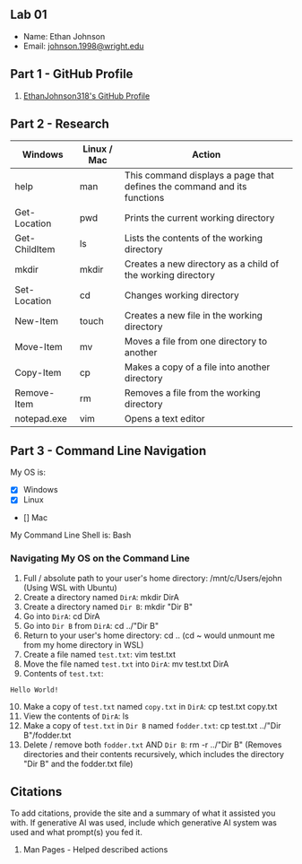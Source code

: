 ## Lab 01

- Name: Ethan Johnson
- Email: johnson.1998@wright.edu

## Part 1 - GitHub Profile

1. [EthanJohnson318's GitHub Profile](FIXTHISURL-https://github.com/EthanJohnson318)

## Part 2 - Research

| Windows | Linux / Mac | Action |
| ---     | ---         | ---    |
| help    | man         | This command displays a page that defines the command and its functions       |
| Get-Location | pwd    | Prints the current working directory       |
| Get-ChildItem | ls    | Lists the contents of the working directory       |
| mkdir   | mkdir       | Creates a new directory as a child of the working directory       |
| Set-Location | cd     | Changes working directory       |
| New-Item | touch      | Creates a new file in the working directory       |
| Move-Item | mv        | Moves a file from one directory to another       |
| Copy-Item | cp        | Makes a copy of a file into another directory       |
| Remove-Item | rm      | Removes a file from the working directory       |
| notepad.exe | vim     | Opens a text editor       |

## Part 3 - Command Line Navigation

My OS is:
- [x] Windows
- [x] Linux
- [] Mac

My Command Line Shell is: Bash

### Navigating My OS on the Command Line

1. Full / absolute path to your user's home directory: /mnt/c/Users/ejohn (Using WSL with Ubuntu)
2. Create a directory named `DirA`: mkdir DirA
3. Create a directory named `Dir B`: mkdir "Dir B"
4. Go into `DirA`: cd DirA
5. Go into `Dir B` from `DirA`: cd ../"Dir B"
6. Return to your user's home directory: cd .. (cd ~ would unmount me from my home directory in WSL)
7. Create a file named `test.txt`: vim test.txt
8. Move the file named `test.txt` into `DirA`: mv test.txt DirA
9. Contents of `test.txt`:
```
Hello World!
```
10. Make a copy of `test.txt` named `copy.txt` in `DirA`: cp test.txt copy.txt
11. View the contents of `DirA`: ls
12. Make a copy of `test.txt` in `Dir B` named `fodder.txt`: cp test.txt ../"Dir B"/fodder.txt
13. Delete / remove both `fodder.txt` AND `Dir B`: rm -r ../"Dir B" (Removes directories and their contents recursively, which includes the directory "Dir B" and the fodder.txt file)

## Citations

To add citations, provide the site and a summary of what it assisted you with.  If generative AI was used, include which generative AI system was used and what prompt(s) you fed it.

1. Man Pages - Helped described actions
